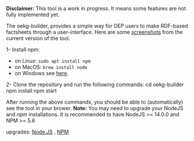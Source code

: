 **Disclaimer:** This tool is a work in progress. It means some features are not fully implemented yet.

The oekg-builder, provides a simple way for OEP users to make RDF-based factsheets through a user-interface. Here are some [screenshots](https://github.com/OpenEnergyPlatform/oekg-builder/issues/4)  from the current version of the tool.

1- Install npm:
- on Linux: `sudo apt install npm`
- on MacOS: `brew install node`
- on Windows see [here](https://docs.npmjs.com/downloading-and-installing-node-js-and-npm).

2-  Clone the repository and run the following commands:
    cd oekg-builder
    npm install
    npm start

After running the above commands, you should be able to (automatically) see the tool in your brower. 
**Note:** You may need to upgrade your NodeJS and npm installations.
It is recommended to have NodeJS >= 14.0.0 and NPM >= 5.6

upgrades: [Node.JS](https://phoenixnap.com/kb/update-node-js-version) , [NPM](https://docs.npmjs.com/try-the-latest-stable-version-of-npm)
